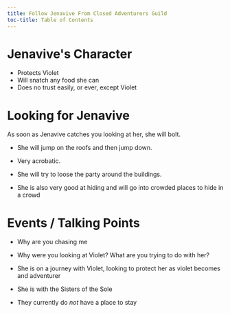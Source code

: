 ```yaml
---
title: Follow Jenavive From Closed Adventurers Guild
toc-title: Table of Contents
---
```


# Jenavive's Character

- Protects Violet 
- Will snatch any food she can
- Does no trust easily, or ever, except Violet

# Looking for Jenavive

As soon as Jenavive catches you looking at her, she will bolt. 

- She will jump on the roofs and then jump down. 

- Very acrobatic. 

- She will try to loose the party around the buildings.

- She is also very good at hiding and will go into crowded places to hide in a crowd

# Events / Talking Points

- Why are you chasing me

- Why were you looking at Violet? What are you trying to do with her?

- She is on a journey with Violet, looking to protect her as violet becomes and adventurer

- She is with the Sisters of the Sole

- They currently do *not* have a place to stay
